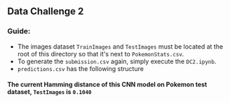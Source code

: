 
## Data Challenge 2 
### Guide:
- The images dataset  `TrainImages` and `TestImages` must be located at the root of this directory so that it's next to `PokemonStats.csv`.
- To generate the `submission.csv` again, simply execute the `DC2.ipynb`.
- `predictions.csv` has the following structure

#### The current Hamming distance of this CNN model on Pokemon test dataset, `TestImages` is `0.1040`